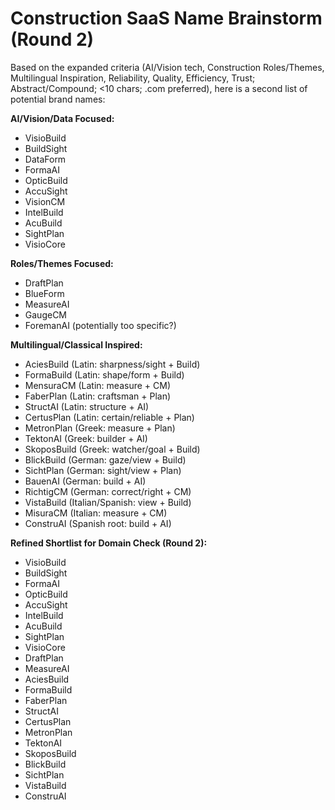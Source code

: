 # Construction SaaS Name Brainstorm (Round 2)

Based on the expanded criteria (AI/Vision tech, Construction Roles/Themes, Multilingual Inspiration, Reliability, Quality, Efficiency, Trust; Abstract/Compound; <10 chars; .com preferred), here is a second list of potential brand names:

**AI/Vision/Data Focused:**

*   VisioBuild
*   BuildSight
*   DataForm
*   FormaAI
*   OpticBuild
*   AccuSight
*   VisionCM
*   IntelBuild
*   AcuBuild
*   SightPlan
*   VisioCore

**Roles/Themes Focused:**

*   DraftPlan
*   BlueForm
*   MeasureAI
*   GaugeCM
*   ForemanAI (potentially too specific?)

**Multilingual/Classical Inspired:**

*   AciesBuild (Latin: sharpness/sight + Build)
*   FormaBuild (Latin: shape/form + Build)
*   MensuraCM (Latin: measure + CM)
*   FaberPlan (Latin: craftsman + Plan)
*   StructAI (Latin: structure + AI)
*   CertusPlan (Latin: certain/reliable + Plan)
*   MetronPlan (Greek: measure + Plan)
*   TektonAI (Greek: builder + AI)
*   SkoposBuild (Greek: watcher/goal + Build)
*   BlickBuild (German: gaze/view + Build)
*   SichtPlan (German: sight/view + Plan)
*   BauenAI (German: build + AI)
*   RichtigCM (German: correct/right + CM)
*   VistaBuild (Italian/Spanish: view + Build)
*   MisuraCM (Italian: measure + CM)
*   ConstruAI (Spanish root: build + AI)

**Refined Shortlist for Domain Check (Round 2):**

*   VisioBuild
*   BuildSight
*   FormaAI
*   OpticBuild
*   AccuSight
*   IntelBuild
*   AcuBuild
*   SightPlan
*   VisioCore
*   DraftPlan
*   MeasureAI
*   AciesBuild
*   FormaBuild
*   FaberPlan
*   StructAI
*   CertusPlan
*   MetronPlan
*   TektonAI
*   SkoposBuild
*   BlickBuild
*   SichtPlan
*   VistaBuild
*   ConstruAI

